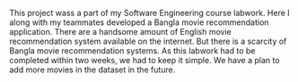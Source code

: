 This project wass a part of my Software Engineering course labwork. Here I along with my teammates developed a Bangla movie recommendation application. There are a handsome amount of English movie recommendation system available on the internet. But there is a scarcity of Bangla movie recommendation systems. As this labwork had to be completed within two weeks, we had to keep it simple. We have a plan to add more movies in the dataset in the future.